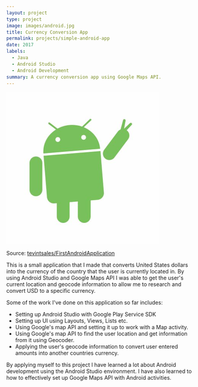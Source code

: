 ```yaml
---
layout: project
type: project
image: images/android.jpg
title: Currency Conversion App
permalink: projects/simple-android-app
date: 2017
labels:
  - Java
  - Android Studio
  - Android Development
summary: A currency conversion app using Google Maps API.
---
```

<div>
  <img class="ui medium left floated image" src="../images/android.jpg">
</div>

Source: <a href="https://github.com/tevintsales/FirstAndroidApplication"><i class="large github icon "></i>tevintsales/FirstAndroidApplication</a>

This is a small application that I made that converts United States dollars into the currency of the country that the user is currently located in. By using Android Studio and Google Maps API I was able to get the user's current location and geocode information to allow me to research and convert USD to a specific currency. 

Some of the work I've done on this application so far includes:
- Setting up Android Studio with Google Play Service SDK
- Setting up UI using Layouts, Views, Lists etc.
- Using Google's map API and setting it up to work with a Map activity.
- Using Google's map API to find the user location and get information from it using Geocoder.
- Applying the user's geocode information to convert user entered amounts into another countries currency.

By applying myself to this project I have learned a lot about Android development using the Android Studio environment. I have also learned to how to effectively set up Google Maps API with Android activities.
